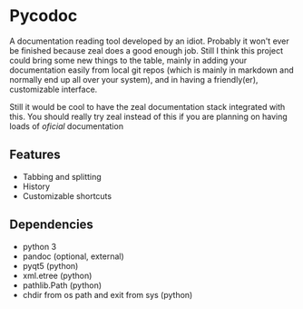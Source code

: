 # Pycodoc

A documentation reading tool developed by an idiot. Probably it won't ever be finished because zeal does a good enough job. Still I think this project could bring some new things to the table, mainly in adding your documentation easily from local git repos (which is mainly in markdown and normally end up all over your system), and in having a friendly(er), customizable interface.

Still it would be cool to have the zeal documentation stack integrated with this. You should really try zeal instead of this if you are planning on having loads of *oficial* documentation 

## Features


* Tabbing and splitting
* History
* Customizable shortcuts
<!-- * CSS on your HTML files-->
<!-- * Create different CSS easily-->
<!-- * Get HTML from other file formats (when pandoc is enabled) -->
<!-- * Easily add new docs-->

## Dependencies

* python 3
* pandoc (optional, external)
* pyqt5 (python)
* xml.etree (python)
* pathlib.Path (python)
* chdir from os path and exit from sys (python)
